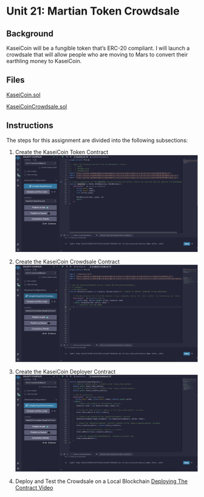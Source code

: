 # Unit 21: Martian Token Crowdsale

## Background

KaseiCoin will be a fungible token that’s ERC-20 compliant. I will launch a crowdsale that will allow people who are moving to Mars to convert their earthling money to KaseiCoin.

## Files

[KaseiCoin.sol](KaseiCoin.sol)

[KaseiCoinCrowdsale.sol](KaseiCoinCrowdsale.com)

## Instructions

The steps for this assignment are divided into the following subsections:

1. Create the KaseiCoin Token Contract
![alt="token"](Images/token.png)

2. Create the KaseiCoin Crowdsale Contract
![alt="crowdsale"](Images/crowdsale.png)

3. Create the KaseiCoin Deployer Contract
![alt="deployer"](Images/deployer.png)

4. Deploy and Test the Crowdsale on a Local Blockchain
[Deploying The Contract Video](/Videos/deploying_contract.mov)
